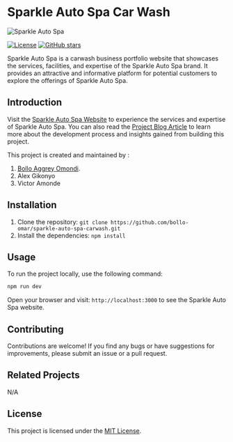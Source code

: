 # Sparkle Auto Spa Car Wash

![Sparkle Auto Spa](/path/to/banner/image)

[![License](https://img.shields.io/badge/license-MIT-blue.svg)](https://github.com/bollo-omar/sparkle-auto-spa-carwash/blob/main/LICENSE)
[![GitHub stars](https://img.shields.io/github/stars/bollo-omar/sparkle-auto-spa.svg)](https://github.com/bollo-omar/sparkle-auto-spa-carwash/stargazers)

Sparkle Auto Spa is a carwash business portfolio website that showcases the services, facilities, and expertise of the Sparkle Auto Spa brand. It provides an attractive and informative platform for potential customers to explore the offerings of Sparkle Auto Spa.

## Introduction

Visit the [Sparkle Auto Spa Website](sparkle-auto-spa-carwash.vercel.app) to experience the services and expertise of Sparkle Auto Spa. You can also read the [Project Blog Article](https://medium.com/@bolloo18/my-alx-portfolio-project-30f7ed2c772) to learn more about the development process and insights gained from building this project.

This project is created and maintained by :
1. [Bollo Aggrey Omondi](https://www.linkedin.com/in/aggrey-bollo-51695780/).
2. Alex Gikonyo
3. Victor Amonde

## Installation

1. Clone the repository: `git clone https://github.com/bollo-omar/sparkle-auto-spa-carwash.git`
2. Install the dependencies: `npm install`

## Usage

To run the project locally, use the following command:

```bash
npm run dev
```

Open your browser and visit: `http://localhost:3000` to see the Sparkle Auto Spa website.

## Contributing

Contributions are welcome! If you find any bugs or have suggestions for improvements, please submit an issue or a pull request.

## Related Projects

N/A

## License

This project is licensed under the [MIT License](https://github.com/yourusername/sparkle-auto-spa/blob/main/LICENSE).
